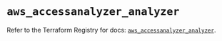 # `aws_accessanalyzer_analyzer`

Refer to the Terraform Registry for docs: [`aws_accessanalyzer_analyzer`](https://registry.terraform.io/providers/hashicorp/aws/6.9.0/docs/resources/accessanalyzer_analyzer).
